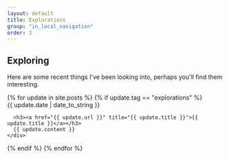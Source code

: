 ```yaml
---
layout: default
title: Explorations
group: "in_local_navigation"
order: 3
---
```

## Exploring

Here are some recent things I've been looking into, perhaps you'll find them interesting.

<div>
{% for update in site.posts %}
  {% if update.tag == "explorations" %}
    <div class="padding-bottom-xlarge padding-top-xlarge padding-left-large padding-right-large callout">
      <span>{{ update.date | date_to_string }}</span>

      <h3><a href="{{ update.url }}" title="{{ update.title }}">{{ update.title }}</a></h3>
      {{ update.content }}
    </div>
  {% endif %}
{% endfor %}

</div>
